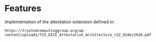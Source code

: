 # Features

Implementation of the attestation extension defined in:

    https://trustedcomputinggroup.org/wp-content/uploads/TCG_DICE_Attestation_Architecture_r22_02dec2020.pdf
